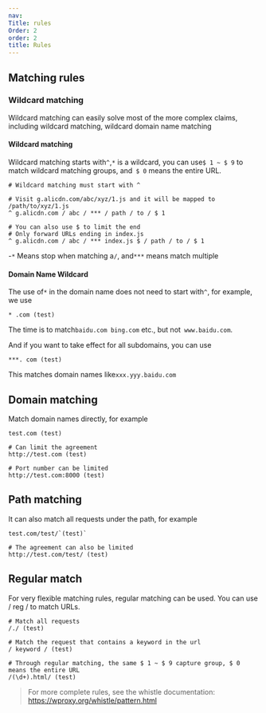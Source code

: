 ```yaml
---
nav:
Title: rules
Order: 2
order: 2
title: Rules
---
```


## Matching rules

### Wildcard matching

Wildcard matching can easily solve most of the more complex claims, including wildcard matching, wildcard domain name matching

#### Wildcard matching

Wildcard matching starts with`^`,`*` is a wildcard, you can use`$ 1 ~ $ 9` to match wildcard matching groups, and` $ 0` means the entire URL.

```
# Wildcard matching must start with ^

# Visit g.alicdn.com/abc/xyz/1.js and it will be mapped to /path/to/xyz/1.js
^ g.alicdn.com / abc / *** / path / to / $ 1

# You can also use $ to limit the end
# Only forward URLs ending in index.js
^ g.alicdn.com / abc / *** index.js $ / path / to / $ 1
```

-`*` Means stop when matching a`/`, and`***` means match multiple

#### Domain Name Wildcard

The use of`*` in the domain name does not need to start with`^`, for example, we use

```
* .com (test)
```

The time is to match`baidu.com bing.com` etc., but not` www.baidu.com`.

And if you want to take effect for all subdomains, you can use

```
***. com (test)
```

This matches domain names like`xxx.yyy.baidu.com`

## Domain matching

Match domain names directly, for example

```
test.com (test)

# Can limit the agreement
http://test.com (test)

# Port number can be limited
http://test.com:8000 (test)
```

## Path matching

It can also match all requests under the path, for example

```
test.com/test/`(test)`

# The agreement can also be limited
http://test.com/test/ (test)
```

## Regular match

For very flexible matching rules, regular matching can be used. You can use / reg / to match URLs.

```
# Match all requests
/./ (test)

# Match the request that contains a keyword in the url
/ keyword / (test)

# Through regular matching, the same $ 1 ~ $ 9 capture group, $ 0 means the entire URL
/(\d+).html/ (test)
```

> For more complete rules, see the whistle documentation: https://wproxy.org/whistle/pattern.html
